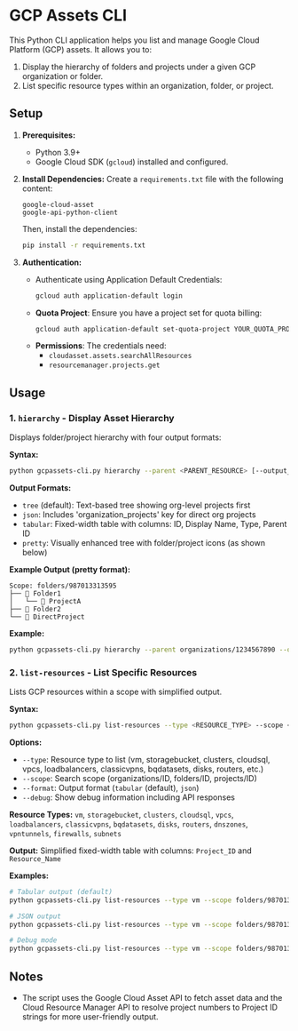 # GCP Assets CLI

This Python CLI application helps you list and manage Google Cloud Platform (GCP) assets. It allows you to:
1.  Display the hierarchy of folders and projects under a given GCP organization or folder.
2.  List specific resource types within an organization, folder, or project.

## Setup

1.  **Prerequisites:**
    *   Python 3.9+
    *   Google Cloud SDK (`gcloud`) installed and configured.

2.  **Install Dependencies:**
    Create a `requirements.txt` file with the following content:
    ```
    google-cloud-asset
    google-api-python-client
    ```
    Then, install the dependencies:
    ```bash
    pip install -r requirements.txt
    ```

3.  **Authentication:**
    *   Authenticate using Application Default Credentials:
        ```bash
        gcloud auth application-default login
        ```
    *   **Quota Project**: Ensure you have a project set for quota billing:
        ```bash
        gcloud auth application-default set-quota-project YOUR_QUOTA_PROJECT_ID
        ```
    *   **Permissions**: The credentials need:
        *   `cloudasset.assets.searchAllResources`
        *   `resourcemanager.projects.get`

## Usage

### 1. `hierarchy` - Display Asset Hierarchy

Displays folder/project hierarchy with four output formats:

**Syntax:**
```bash
python gcpassets-cli.py hierarchy --parent <PARENT_RESOURCE> [--output_format <FORMAT>]
```

**Output Formats:**
- `tree` (default): Text-based tree showing org-level projects first
- `json`: Includes 'organization_projects' key for direct org projects
- `tabular`: Fixed-width table with columns: ID, Display Name, Type, Parent ID
- `pretty`: Visually enhanced tree with folder/project icons (as shown below)

**Example Output (pretty format):**
```
Scope: folders/987013313595
├── 📁 Folder1
│   └── 📄 ProjectA
├── 📁 Folder2
└── 📄 DirectProject
```

**Example:**
```bash
python gcpassets-cli.py hierarchy --parent organizations/1234567890 --output_format tree
```

### 2. `list-resources` - List Specific Resources

Lists GCP resources within a scope with simplified output.

**Syntax:**
```bash
python gcpassets-cli.py list-resources --type <RESOURCE_TYPE> --scope <SCOPE> [--format <FORMAT>] [--debug]
```

**Options:**
- `--type`: Resource type to list (vm, storagebucket, clusters, cloudsql, vpcs, loadbalancers, classicvpns, bqdatasets, disks, routers, etc.)
- `--scope`: Search scope (organizations/ID, folders/ID, projects/ID)
- `--format`: Output format (`tabular` (default), `json`)
- `--debug`: Show debug information including API responses

**Resource Types:**
`vm`, `storagebucket`, `clusters`, `cloudsql`, `vpcs`, `loadbalancers`, `classicvpns`, `bqdatasets`, `disks`, `routers`, `dnszones`, `vpntunnels`, `firewalls`, `subnets`

**Output:**
Simplified fixed-width table with columns: `Project_ID` and `Resource_Name`

**Examples:**
```bash
# Tabular output (default)
python gcpassets-cli.py list-resources --type vm --scope folders/987013313595

# JSON output
python gcpassets-cli.py list-resources --type vm --scope folders/987013313595 --format json

# Debug mode
python gcpassets-cli.py list-resources --type vm --scope folders/987013313595 --debug
```

## Notes
*   The script uses the Google Cloud Asset API to fetch asset data and the Cloud Resource Manager API to resolve project numbers to Project ID strings for more user-friendly output.
